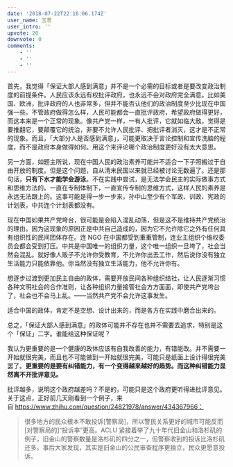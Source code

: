 ```yaml
---
date: '2018-07-22T22:16:06.174Z'
user_name: 玉葱
user_intro: ''
upvote: 20
downvote: 0
comments:
    - ''
    - ''
    - ''
---
```


首先，我觉得「保证大部人感到满意」并不是一个必需的目标或者是要改变政治制度的前提条件。人民应该永远有权批评政府，也永远不会对政府完全满意。比如美国、欧洲，批评政府的人也非常多，但并不能否认他们的政治制度至少比现在中国强一些。不管政府做得怎么样，人民可能都会一直批评政府，希望政府做得更好，而这本来是一个正常的现象。像共产党一样，一有人批评，它就如临大敌，觉得是要推翻它，要颠覆它的统治，非要不允许人民批评、把批评者消灭，这才是不正常的现象。而且，「大部分人是否感到满意」，可能更取决于言论控制和宣传洗脑的程度，而不是政府本身做得如何。用这个来评论哪个政治制度更好没有太大意思。

另一方面，如题主所说，现在中国人民的政治素养可能并不适合一下子照搬过于自由开放的制度。但是这个问题，自从清末民国以来就已经被讨论无数遍了。还是那句话，**只有下水才能学会游泳**。不在实践中尝试，是无法学会民主的实际做事方式和思维方法的。一直在专制体制下，一直宣传专制的思维方式，这样人民的素养是永远无法跟上的。这事可能是得一步一步来，孙中山至少有个军政、训政、宪政的计划表，中共连个计划表都没有。

现在中国如果共产党垮台，很可能是会陷入混乱动荡，但是这不是维持共产党统治的理由。因为这现象的原因正是中共自己造成的，因为它不允许除它之外有任何具有组织性的民间团体存在。连 NGO 在中国都受到重重管制，连业主组织个维权委员会都会受到打压。中共是中国唯一的组织力量，这个唯一组织一旦垮了，社会当然会混乱。就好像人贩子不允许你受教育，不允许你出去工作，然后说你没有独立生活能力只能依靠他。你当然没有独立生活能力，他不允许你有。

想逐步过渡到更加民主自由的政体，需要开放民间各种组织结社，让人民逐渐习惯各种文明社会的合作准则，让各种组织力量接管社会方方面面，即使共产党垮台了，社会也不会马上乱。——当然共产党不会允许这事发生。

适合中国的政体，肯定不是空想、设计出来的，而是各方在实践中磨合出来的。

总之，「保证大部人感到满意」的政体可能并不存在也并不需要去追求，特别是这个「保证」二字。谁能给这种保证呢？

我认为更重要的是一个健康的政体应该有自我改善的能力，有错能改。并不需要一开始就很完美，而且也不可能做到一开始就很完美，可能只是纸面上设计得很完美罢了。**更重要的是要有纠错能力，有一个变得越来越好的趋势。而这种纠错能力显然离不开批评意见。**

批评越多，说明这个政府越差吗？不是的，可能只是这个政府更听得进批评意见。关于这点，正好前几天刚看到一个例子，来自 https://www.zhihu.com/question/24821978/answer/434367966：

> 很多地方的民众根本不敢投诉\[警察局\]，所以警民关系更好的城市可能反而\[对警察局的\]“投诉率”更高。ACLU 紧接着举了九十年代旧金山和洛杉矶的例子，旧金山的警察数量是洛杉矶的四分之一，但警察收到的投诉比洛杉矶还多。事后大家发现，其实是旧金山的公民审查程序更独立，民众更愿意投诉。
